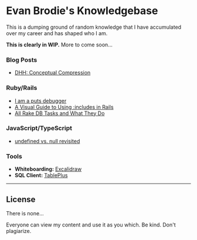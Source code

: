 # Evan Brodie's Knowledgebase

This is a dumping ground of random knowledge that I have accumulated over my career and has shaped who I am.

**This is clearly in WIP.** More to come soon...

### Blog Posts

* [DHH: Conceptual Compression](https://m.signalvnoise.com/conceptual-compression-means-beginners-dont-need-to-know-sql-hallelujah/)

### Ruby/Rails

* [I am a puts debugger](https://tenderlovemaking.com/2016/02/05/i-am-a-puts-debuggerer.html)
* [A Visual Guide to Using :includes in Rails](https://engineering.gusto.com/a-visual-guide-to-using-includes-in-rails/)
* [All Rake DB Tasks and What They Do](https://jacopretorius.net/2014/02/all-rails-db-rake-tasks-and-what-they-do.html)

### JavaScript/TypeScript

* [undefined vs. null revisited](https://2ality.com/2021/01/undefined-null-revisited.html)

### Tools

* **Whiteboarding:** [Excalidraw](https://excalidraw.com/)
* **SQL Client:** [TablePlus](https://tableplus.com/)

******************

## License

There is none...

Everyone can view my content and use it as you which. Be kind. Don't plagiarize.
